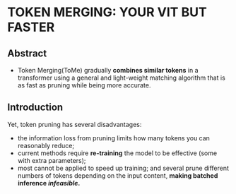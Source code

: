 # TOKEN MERGING: YOUR VIT BUT FASTER

## Abstract
- Token Merging(ToMe) gradually **combines similar
  tokens** in a transformer using a general and light-weight matching algorithm that
  is as fast as pruning while being more accurate.

## Introduction
Yet, token
pruning has several disadvantages: 
- the information loss from pruning limits how many tokens you
can reasonably reduce; 
- current methods require **re-training** the model to be effective (some with extra
parameters); 
- most cannot be applied to speed up training; and several prune different numbers of
tokens depending on the input content, **making batched inference _infeasible_.**















